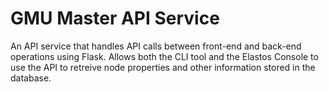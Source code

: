 # GMU Master API Service
An API service that handles API calls between front-end and back-end operations using Flask. Allows both the CLI tool and the Elastos Console to use the API to retreive node properties and other information stored in the database.
